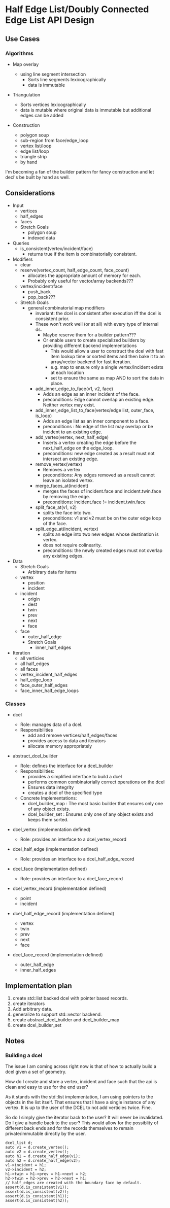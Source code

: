 # Half Edge List/Doubly Connected Edge List API Design

## Use Cases

### Algorithms

- Map overlay
  - using line segment intersection
    - Sorts line segments lexicographically
    - data is immutable
- Triangulation
  - Sorts vertices lexicographically
  - data is mutable where original data is immutable but additional edges can be added

- Construction
  - polygon soup
  - sub-region from face/edge_loop
  - vertex list/loop
  - edge list/loop
  - triangle strip
  - by hand

I'm becoming a fan of the builder pattern for fancy construction and let decl's be built by hand as well.

## Considerations

- Input
  - vertices
  - half_edges
  - faces
  - Stretch Goals
    - polygon soup
    - indexed data
- Queries
  - is_consistent(vertex/incident/face)
    - returns true if the item is combinatorially consistent.
- Modifiers
  - clear
  - reserve(vertex_count, half_edge_count, face_count)
    - allocates the appropriate amount of memory for each.
    - Probably only useful for vector/array backends???
  - vertex/incident/face
    - push_back
    - pop_back???
  - Stretch Goals
    - general combinatorial map modifiers
      - invariant: the dcel is consistent after execution iff the dcel is consistent prior.
      - These won't work well (or at all) with every type of internal ds.
        - Maybe reserve them for a builder pattern???
        - Or enable users to create specialized builders by providing different backend implementations
          - This would allow a user to construct the dcel with fast item lookup time or sorted items and then bake it to an array/vector backend for fast iteration.
          - e.g. map to ensure only a single vertex/incident exists at each location
          - set to ensure the same as map AND to sort the data in place.
      - add_inner_edge_to_face(v1, v2, face)
        - Adds an edge as an inner incident of the face.
        - preconditions: Edge cannot overlap an existing edge.  Neither vertex may exist.
      - add_inner_edge_list_to_face(vertex/edge list, outer_face, is_loop)
        - Adds an edge list as an inner component to a face.
        - preconditions : No edge of the list may overlap or be incident to an existing edge.
      - add_vertex(vertex, next_half_edge)
        - Inserts a vertex creating the edge before the next_half_edge on the edge_loop.
        - preconditions: new edge created as a result must not intersect an existing edge.
      - remove_vertex(vertex)
        - Removes a vertex
        - preconditions: Any edges removed as a result cannot leave an isolated vertex.
      - merge_faces_at(incident)
        - merges the faces of incident.face and incident.twin.face by removing the edge.
        - preconditions: incident.face != incident.twin.face
      - split_face_at(v1, v2)
        - splits the face into two.
        - preconditions: v1 and v2 must be on the outer edge loop of the face.
      - split_edge_at(incident, vertex)
        - splits an edge into two new edges whose destination is vertex.
        - does not require colinearity.
        - preconditions: the newly created edges must not overlap any existing edges.
- Data
  - Stretch Goals
    - Arbitrary data for items
  - vertex
    - position
    - incident
  - incident
    - origin
    - dest
    - twin
    - prev
    - next
    - face
  - face
    - outer_half_edge
    - Stretch Goals
        - inner_half_edges
- Iteration
  - all verticies
  - all half_edges
  - all faces
  - vertex_incident_half_edges
  - half_edge_loop
  - face_outer_half_edges
  - face_inner_half_edge_loops

### Classes

- dcel
  - Role: manages data of a dcel.
  - Responsibilities
    - add and remove vertices/half_edges/faces
    - provides access to data and iterators
    - allocate memory appropriately
    
- abstract_dcel_builder
  - Role: defines the interface for a dcel_builder
  - Responsibilities:
    - provides a simplified interface to build a dcel
    - performs common combinatorially correct operations on the dcel
    - Ensures data integrity
    - creates a dcel of the specified type
  - Concrete Implementations:
    - dcel_builder_map : The most basic builder that ensures only one of any object exists.
    - dcel_builder_set : Ensures only one of any object exists and keeps them sorted.
    
- dcel_vertex (implementation defined)
  - Role: provides an interface to a dcel_vertex_record
- dcel_half_edge (implementation defined)
  - Role: provides an interface to a dcel_half_edge_record
- dcel_face (implementation defined)
  - Role: provides an interface to a dcel_face_record

- dcel_vertex_record (implementation defined)
  - point
  - incident
- dcel_half_edge_record (implementation defined)
  - vertex
  - twin
  - prev
  - next
  - face
- dcel_face_record (implementation defined)
  - outer_half_edge
  - inner_half_edges

## Implementation plan

1. create std::list backed dcel with pointer based records.
2. create iterators
3. Add arbitrary data.
4. generalize to support std::vector backend.
5. create abstract_dcel_builder and dcel_builder_map
6. create dcel_builder_set

## Notes

### Building a dcel

The issue I am coming across right now is that of how to actually build a dcel given a set of geometry.

How do I create and store a vertex, incident and face such that the api is clean and easy to use for the end user?

As it stands with the std::list implementation, I am using pointers to the objects in the list
 itself.  That ensures that I have a single instance of any vertex.  It is up to the user of the
  DCEL to not add verticies twice.  Fine.

So do I simply give the iterator back to the user?  It will never be invalidated.
Do I give a handle back to the user?  This would allow for the possiblity of different back ends
 and for the records themselves to remain private/immutable directly by the user.

```
dcel_list d;
auto v1 = d.create_vertex();
auto v2 = d.create_vertex();
auto h1 = d.create_half_edge(v1);
auto h2 = d.create_half_edge(v2);
v1->incident = h1;
v2->incident = h2;
h1->twin = h1->prev = h1->next = h2;
h2->twin = h2->prev = h2->next = h1;
// half_edges are created with the boundary face by default.
assert(d.is_consistent(v1));
assert(d.is_consistent(v2));
assert(d.is_consistent(h1));
assert(d.is_consistent(h2));
```